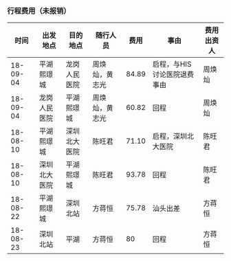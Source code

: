 ### 行程费用（未报销）

| 时间     | 出发地点     | 目的地点     | 随行人员       | 费用  | 事由                        | 费用出资人 |
| -------- | ------------ | ------------ | -------------- | ----- | --------------------------- | ---------- |
| 18-09-04 | 平湖熙璟城   | 龙岗人民医院 | 周焕灿，黄志光 | 84.89 | 启程，与HIS讨论医院退费事由 | 周焕灿     |
| 18-09-04 | 龙岗人民医院 | 平湖熙璟城   | 周焕灿，黄志光 | 60.82 | 回程                        | 周焕灿     |
| 18-08-10 | 平湖熙璟城   | 深圳北大医院 | 陈旺君         | 71.10 | 启程，深圳北大医院          | 陈旺君     |
| 18-08-10 | 深圳北大医院 | 平湖熙璟城   | 陈旺君         | 93.78 | 回程                        | 陈旺君     |
| 18-08-22 | 平湖熙璟城   | 深圳北站     | 方蒋恒         | 75.78 | 汕头出差                    | 方蒋恒     |
| 18-08-23 | 深圳北站     | 平湖         | 方蒋恒         | 80    | 回程                        | 方蒋恒     |




